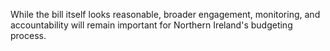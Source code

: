 While the bill itself looks reasonable, broader engagement, monitoring, and accountability will remain important for Northern Ireland's budgeting process.